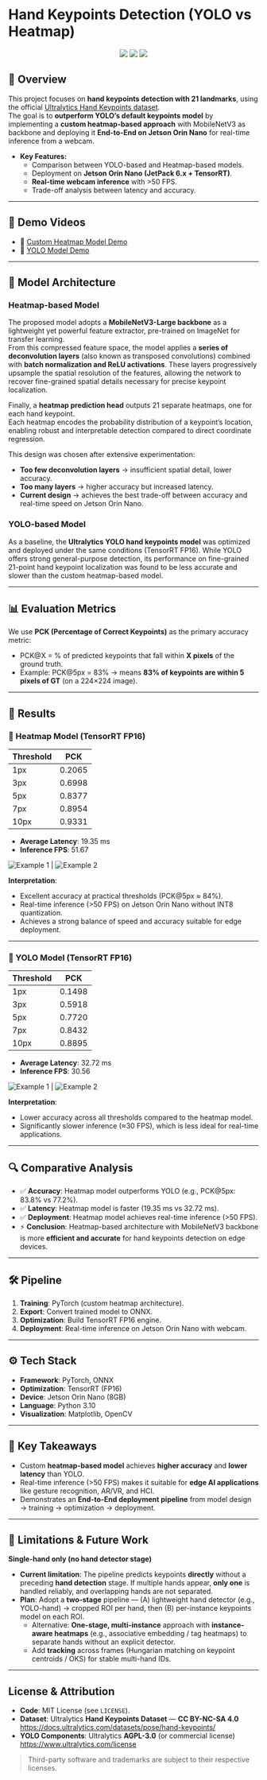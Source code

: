 # Hand Keypoints Detection (YOLO vs Heatmap)

<p align="center">
  <img src="https://img.shields.io/badge/framework-PyTorch-blue?logo=pytorch" />
  <img src="https://img.shields.io/badge/Jetson-Orin%20Nano-green?logo=nvidia" />
  <img src="https://img.shields.io/badge/inference-TensorRT-orange?logo=nvidia" />
</p>

## 📌 Overview
This project focuses on **hand keypoints detection with 21 landmarks**, using the official [Ultralytics Hand Keypoints dataset](https://docs.ultralytics.com/datasets/pose/hand-keypoints/).  
The goal is to **outperform YOLO’s default keypoints model** by implementing a **custom heatmap-based approach** with MobileNetV3 as backbone and deploying it **End-to-End on Jetson Orin Nano** for real-time inference from a webcam.

- **Key Features:**
  - Comparison between YOLO-based and Heatmap-based models.
  - Deployment on **Jetson Orin Nano (JetPack 6.x + TensorRT)**.
  - **Real-time webcam inference** with >50 FPS.
  - Trade-off analysis between latency and accuracy.

---

## 🎥 Demo Videos
- 🔹 [Custom Heatmap Model Demo](https://youtu.be/xINhHVZyG6A)  
- 🔹 [YOLO Model Demo](https://youtu.be/2LqOoRhSFb8)  

---

## 🧠 Model Architecture

### Heatmap-based Model
The proposed model adopts a **MobileNetV3-Large backbone** as a lightweight yet powerful feature extractor, pre-trained on ImageNet for transfer learning.  
From this compressed feature space, the model applies a **series of deconvolution layers** (also known as transposed convolutions) combined with **batch normalization and ReLU activations**. These layers progressively upsample the spatial resolution of the features, allowing the network to recover fine-grained spatial details necessary for precise keypoint localization.  

Finally, a **heatmap prediction head** outputs 21 separate heatmaps, one for each hand keypoint.  
Each heatmap encodes the probability distribution of a keypoint’s location, enabling robust and interpretable detection compared to direct coordinate regression.  

This design was chosen after extensive experimentation:  
- **Too few deconvolution layers** → insufficient spatial detail, lower accuracy.  
- **Too many layers** → higher accuracy but increased latency.  
- **Current design** → achieves the best trade-off between accuracy and real-time speed on Jetson Orin Nano.  

### YOLO-based Model
As a baseline, the **Ultralytics YOLO hand keypoints model** was optimized and deployed under the same conditions (TensorRT FP16). While YOLO offers strong general-purpose detection, its performance on fine-grained 21-point hand keypoint localization was found to be less accurate and slower than the custom heatmap-based model.  

---

## 📊 Evaluation Metrics

We use **PCK (Percentage of Correct Keypoints)** as the primary accuracy metric:  
- PCK@X = % of predicted keypoints that fall within **X pixels** of the ground truth.  
- Example: PCK@5px = 83% → means **83% of keypoints are within 5 pixels of GT** (on a 224×224 image).

---

## 🚀 Results

### 🔹 Heatmap Model (TensorRT FP16)
| Threshold | PCK |
|-----------|------|
| 1px       | 0.2065 |
| 3px       | 0.6998 |
| 5px       | 0.8377 |
| 7px       | 0.8954 |
| 10px      | 0.9331 |

- **Average Latency**: 19.35 ms  
- **Inference FPS**: 51.67

![Example 1](figures/inf_1_heat.png) | ![Example 2](figures/inf_2_heat.png)

**Interpretation**:  
- Excellent accuracy at practical thresholds (PCK@5px ≈ 84%).  
- Real-time inference (>50 FPS) on Jetson Orin Nano without INT8 quantization.  
- Achieves a strong balance of speed and accuracy suitable for edge deployment.  

---

### 🔹 YOLO Model (TensorRT FP16)
| Threshold | PCK |
|-----------|------|
| 1px       | 0.1498 |
| 3px       | 0.5918 |
| 5px       | 0.7720 |
| 7px       | 0.8432 |
| 10px      | 0.8895 |

- **Average Latency**: 32.72 ms  
- **Inference FPS**: 30.56

![Example 1](figures/inf_1_yolo.png) | ![Example 2](figures/inf_2_yolo.png)

**Interpretation**:  
- Lower accuracy across all thresholds compared to the heatmap model.  
- Significantly slower inference (≈30 FPS), which is less ideal for real-time applications.  

---

## 🔍 Comparative Analysis
- ✅ **Accuracy**: Heatmap model outperforms YOLO (e.g., PCK@5px: 83.8% vs 77.2%).  
- ✅ **Latency**: Heatmap model is faster (19.35 ms vs 32.72 ms).  
- ✅ **Deployment**: Heatmap model achieves real-time inference (>50 FPS).  
- ⚡ **Conclusion**: Heatmap-based architecture with MobileNetV3 backbone is more **efficient and accurate** for hand keypoints detection on edge devices.  

---

## 🛠 Pipeline
1. **Training**: PyTorch (custom heatmap architecture).  
2. **Export**: Convert trained model to ONNX.  
3. **Optimization**: Build TensorRT FP16 engine.  
4. **Deployment**: Real-time inference on Jetson Orin Nano with webcam.  

---

## ⚙️ Tech Stack
- **Framework**: PyTorch, ONNX  
- **Optimization**: TensorRT (FP16)  
- **Device**: Jetson Orin Nano (8GB)  
- **Language**: Python 3.10  
- **Visualization**: Matplotlib, OpenCV  

---

## 📌 Key Takeaways
- Custom **heatmap-based model** achieves **higher accuracy** and **lower latency** than YOLO.  
- Real-time inference (>50 FPS) makes it suitable for **edge AI applications** like gesture recognition, AR/VR, and HCI.  
- Demonstrates an **End-to-End deployment pipeline** from model design → training → optimization → deployment.  

---

## 🔧 Limitations & Future Work

**Single-hand only (no hand detector stage)**  
   - **Current limitation**: The pipeline predicts keypoints **directly** without a preceding **hand detection** stage. If multiple hands appear, **only one** is handled reliably, and overlapping hands are not separated.  
   - **Plan**: Adopt a **two-stage** pipeline — (A) lightweight hand detector (e.g., YOLO-hand) → cropped ROI per hand, then (B) per-instance keypoints model on each ROI.  
     - Alternative: **One-stage, multi-instance** approach with **instance-aware heatmaps** (e.g., associative embedding / tag heatmaps) to separate hands without an explicit detector.  
     - Add **tracking** across frames (Hungarian matching on keypoint centroids / OKS) for stable multi-hand IDs.

---

## License & Attribution

- **Code**: MIT License (see `LICENSE`).
- **Dataset**: Ultralytics **Hand Keypoints Dataset** — **CC BY-NC-SA 4.0**  
  https://docs.ultralytics.com/datasets/pose/hand-keypoints/
- **YOLO Components**: Ultralytics **AGPL-3.0** (or commercial license)  
  https://www.ultralytics.com/license

> Third-party software and trademarks are subject to their respective licenses.




